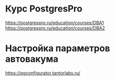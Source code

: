 # Курс PostgresPro
https://postgrespro.ru/education/courses/DBA1
https://postgrespro.ru/education/courses/DBA2

# Настройка параметров автовакума
https://pgconfigurator.tantorlabs.ru/

